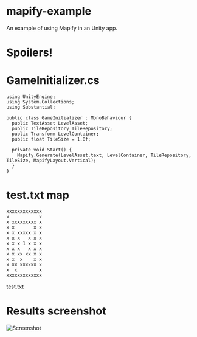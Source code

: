 # mapify-example

An example of using Mapify in an Unity app.

# Spoilers!

# GameInitializer.cs
```
using UnityEngine;
using System.Collections;
using Substantial;

public class GameInitializer : MonoBehaviour {
  public TextAsset LevelAsset;
  public TileRepository TileRepository;
  public Transform LevelContainer;
  public float TileSize = 1.0f;

  private void Start() {
    Mapify.Generate(LevelAsset.text, LevelContainer, TileRepository, TileSize, MapifyLayout.Vertical);
  }
}
```

# test.txt map
```
xxxxxxxxxxxxx
x           x
x xxxxxxxxx x
x x       x x
x x xxxxx x x
x x x   x x x
x x x 1 x x x
x x x   x x x
x x xx xx x x
x x  x    x x
x xx xxxxxx x
x  x        x
xxxxxxxxxxxxx
```
test.txt

# Results screenshot

![Screenshot]()
